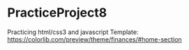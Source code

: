 # PracticeProject8
Practicing html/css3 and javascript
Template: https://colorlib.com/preview/theme/finances/#home-section
